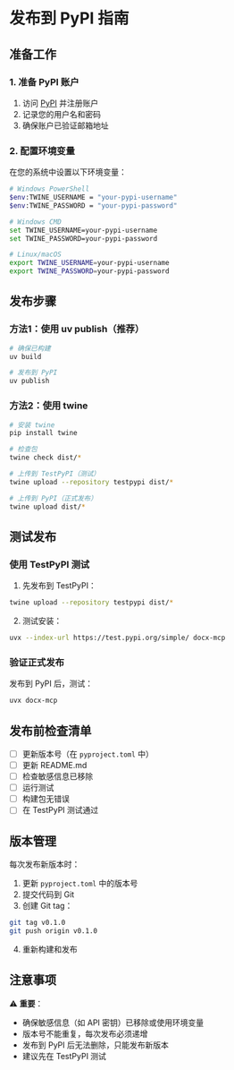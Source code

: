 # 发布到 PyPI 指南

## 准备工作

### 1. 准备 PyPI 账户

1. 访问 [PyPI](https://pypi.org/) 并注册账户
2. 记录您的用户名和密码
3. 确保账户已验证邮箱地址

### 2. 配置环境变量

在您的系统中设置以下环境变量：

```bash
# Windows PowerShell
$env:TWINE_USERNAME = "your-pypi-username"
$env:TWINE_PASSWORD = "your-pypi-password"

# Windows CMD
set TWINE_USERNAME=your-pypi-username
set TWINE_PASSWORD=your-pypi-password

# Linux/macOS
export TWINE_USERNAME=your-pypi-username
export TWINE_PASSWORD=your-pypi-password
```

## 发布步骤

### 方法1：使用 uv publish（推荐）

```bash
# 确保已构建
uv build

# 发布到 PyPI
uv publish
```

### 方法2：使用 twine

```bash
# 安装 twine
pip install twine

# 检查包
twine check dist/*

# 上传到 TestPyPI（测试）
twine upload --repository testpypi dist/*

# 上传到 PyPI（正式发布）
twine upload dist/*
```

## 测试发布

### 使用 TestPyPI 测试

1. 先发布到 TestPyPI：
```bash
twine upload --repository testpypi dist/*
```

2. 测试安装：
```bash
uvx --index-url https://test.pypi.org/simple/ docx-mcp
```

### 验证正式发布

发布到 PyPI 后，测试：
```bash
uvx docx-mcp
```

## 发布前检查清单

- [ ] 更新版本号（在 `pyproject.toml` 中）
- [ ] 更新 README.md
- [ ] 检查敏感信息已移除
- [ ] 运行测试
- [ ] 构建包无错误
- [ ] 在 TestPyPI 测试通过

## 版本管理

每次发布新版本时：

1. 更新 `pyproject.toml` 中的版本号
2. 提交代码到 Git
3. 创建 Git tag：
```bash
git tag v0.1.0
git push origin v0.1.0
```
4. 重新构建和发布

## 注意事项

⚠️ **重要**：
- 确保敏感信息（如 API 密钥）已移除或使用环境变量
- 版本号不能重复，每次发布必须递增
- 发布到 PyPI 后无法删除，只能发布新版本
- 建议先在 TestPyPI 测试 